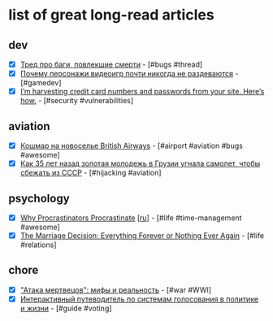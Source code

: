 # list of great long-read articles

## dev

- [x] [Тред про баги, повлекшие смерти](https://twitter.com/dimko1/status/1065664470616174592) - [#bugs #thread]
- [x] [Почему персонажи видеоигр почти никогда не раздеваются](https://habr.com/post/420647) - [#gamedev]
- [x] [I’m harvesting credit card numbers and passwords from your site. Here’s how.](https://hackernoon.com/im-harvesting-credit-card-numbers-and-passwords-from-your-site-here-s-how-9a8cb347c5b5) - [#security #vulnerabilities]

## aviation

- [x] [Кошмар на новоселье British Airways](http://apt.ua/heathrow-terminal5-failure) - [#airport #aviation #bugs #awesome]
- [x] [Как 35 лет назад золотая молодежь в Грузии угнала самолет, чтобы сбежать из СССР](https://news.tut.by/world/615745.html) - [#hijacking #aviation]

## psychology

- [x] [Why Procrastinators Procrastinate](https://waitbutwhy.com/2013/10/why-procrastinators-procrastinate.html) [[ru](https://habr.com/post/298192)] - [#life #time-management #awesome]
- [x] [The Marriage Decision: Everything Forever or Nothing Ever Again](https://waitbutwhy.com/2016/09/marriage-decision.html) - [#life #relations]

## chore

- [x] ["Атака мертвецов": мифы и реальность](https://warspot.ru/3632-ataka-mertvetsov-mify-i-realnost) - [#war #WWI]
- [x] [Интерактивный путеводитель по системам голосования в политике и жизни](https://antoniokov.com/voting) - [#guide #voting]
